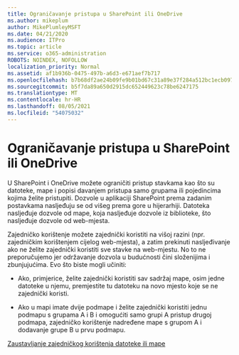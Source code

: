 ```yaml
---
title: Ograničavanje pristupa u SharePoint ili OneDrive
ms.author: mikeplum
author: MikePlumleyMSFT
ms.date: 04/21/2020
ms.audience: ITPro
ms.topic: article
ms.service: o365-administration
ROBOTS: NOINDEX, NOFOLLOW
localization_priority: Normal
ms.assetid: af1b936b-0475-497b-a6d3-e671aef7b717
ms.openlocfilehash: b7b68df2ae24b09fe9b01bd67c31a89e37f284a512bc1ecb097ef52fae5ae7d6
ms.sourcegitcommit: b5f7da89a650d2915dc652449623c78be6247175
ms.translationtype: MT
ms.contentlocale: hr-HR
ms.lasthandoff: 08/05/2021
ms.locfileid: "54075032"
---
```

# <a name="restrict-access-in-sharepoint-or-onedrive"></a>Ograničavanje pristupa u SharePoint ili OneDrive

U SharePoint i OneDrive možete ograničiti pristup stavkama kao što su datoteke, mape i popisi davanjem pristupa samo grupama ili pojedincima kojima želite pristupiti. Dozvole u aplikaciji SharePoint prema zadanim postavkama nasljeđuju se od višeg prema gore u hijerarhiji. Datoteka nasljeđuje dozvole od mape, koja nasljeđuje dozvole iz biblioteke, što nasljeđuje dozvole od web-mjesta.
  
Zajedničko korištenje možete zajednički koristiti na višoj razini (npr. zajedničkim korištenjem cijelog web-mjesta), a zatim prekinuti nasljeđivanje ako ne želite zajednički koristiti sve stavke na web-mjestu. No to ne preporučujemo jer održavanje dozvola u budućnosti čini složenijima i zbunjujućima. Evo što biste mogli učiniti:
  
- Ako, primjerice, želite zajednički koristiti sav sadržaj mape, osim jedne datoteke u njemu, premjestite tu datoteku na novo mjesto koje se ne zajednički koristi.
    
- Ako u mapi imate dvije podmape i želite zajednički koristiti jednu podmapu s grupama A i B i omogućiti samo grupi A pristup drugoj podmapa, zajedničko korištenje nadređene mape s grupom A i dodavanje grupe B u prvu podmapu.
    
[Zaustavljanje zajedničkog korištenja datoteke ili mape ](https://go.microsoft.com/fwlink/?linkid=2008861)
  

